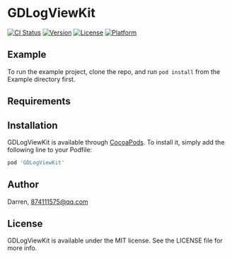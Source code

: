 # GDLogViewKit

[![CI Status](https://img.shields.io/travis/Darren/GDLogViewKit.svg?style=flat)](https://travis-ci.org/Darren/GDLogViewKit)
[![Version](https://img.shields.io/cocoapods/v/GDLogViewKit.svg?style=flat)](https://cocoapods.org/pods/GDLogViewKit)
[![License](https://img.shields.io/cocoapods/l/GDLogViewKit.svg?style=flat)](https://cocoapods.org/pods/GDLogViewKit)
[![Platform](https://img.shields.io/cocoapods/p/GDLogViewKit.svg?style=flat)](https://cocoapods.org/pods/GDLogViewKit)

## Example

To run the example project, clone the repo, and run `pod install` from the Example directory first.

## Requirements

## Installation

GDLogViewKit is available through [CocoaPods](https://cocoapods.org). To install
it, simply add the following line to your Podfile:

```ruby
pod 'GDLogViewKit'
```

## Author

Darren, 874111575@qq.com

## License

GDLogViewKit is available under the MIT license. See the LICENSE file for more info.
